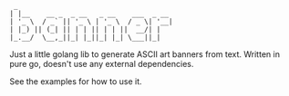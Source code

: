 ```
 _                                      
| |__    __ _  _ __   _ __    ___  _ __ 
| '_ \  / _` || '_ \ | '_ \  / _ \| '__|
| |_) || (_| || | | || | | ||  __/| |   
|_.__/  \__,_||_| |_||_| |_| \___||_| 

```

Just a little golang lib to generate ASCII art banners from text. Written in pure go, doesn't use any external dependencies. 

See the examples for how to use it. 